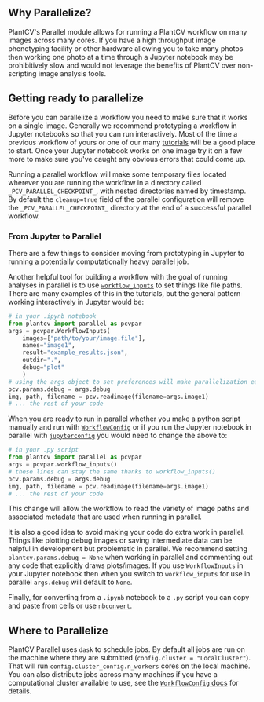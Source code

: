 ## Why Parallelize?

PlantCV's Parallel module allows for running a PlantCV workflow on many images across many cores. If you have a high throughput image phenotyping facility or other hardware allowing you to take many photos then working one photo at a time through a Jupyter notebook may be prohibitively slow and would not leverage the benefits of PlantCV over non-scripting image analysis tools.

## Getting ready to parallelize

Before you can parallelize a workflow you need to make sure that it works on a single image. Generally we recommend prototyping a workflow in Jupyter notebooks so that you can run interactively. Most of the time a previous workflow of yours or one of our many [tutorials](https://plantcv.org/tutorials) will be a good place to start. Once your Jupyter notebook works on one image try it on a few more to make sure you've caught any obvious errors that could come up.

Running a parallel workflow will make some temporary files located wherever you are running the workflow in a directory called `_PCV_PARALLEL_CHECKPOINT_`, with nested directories named by timestamp. By default the `cleanup=true` field of the parallel configuration will remove the `_PCV_PARALLEL_CHECKPOINT_` directory at the end of a successful parallel workflow.

### From Jupyter to Parallel

There are a few things to consider moving from prototyping in Jupyter to running a potentially computationally heavy parallel job.

Another helpful tool for building a workflow with the goal of running analyses in parallel is to use [`workflow_inputs`](parallel_workflow_inputs.md) to set things like file paths. There are many examples of this in the tutorials, but the general pattern working interactively in Jupyter would be:

```python
# in your .ipynb notebook
from plantcv import parallel as pcvpar
args = pcvpar.WorkflowInputs(
    images=["path/to/your/image.file"],
    names="image1",
    result="example_results.json",
    outdir=".",
    debug="plot"
    )
# using the args object to set preferences will make parallelization easier later
pcv.params.debug = args.debug
img, path, filename = pcv.readimage(filename=args.image1)
# ... the rest of your code
```
When you are ready to run in parallel whether you make a python script manually and run with [`WorkflowConfig`](parallel_config.md) or if you run the Jupyter notebook in parallel with [`jupyterconfig`](parallel_jupyterconfig.md) you would need to change the above to:

```python
# in your .py script
from plantcv import parallel as pcvpar
args = pcvpar.workflow_inputs()
# these lines can stay the same thanks to workflow_inputs()
pcv.params.debug = args.debug
img, path, filename = pcv.readimage(filename=args.image1)
# ... the rest of your code
```

This change will allow the workflow to read the variety of image paths and associated metadata that are used when running in parallel.

It is also a good idea to avoid making your code do extra work in parallel. Things like plotting debug images or saving intermediate data can be helpful in development but problematic in parallel. We recommend setting `plantcv.params.debug = None` when working in parallel and commenting out any code that explicitly draws plots/images. If you use `WorkflowInputs` in your Jupyter notebook then when you switch to `workflow_inputs` for use in parallel `args.debug` will default to `None`.

Finally, for converting from a `.ipynb` notebook to a `.py` script you can copy and paste from cells or use [`nbconvert`](https://nbconvert.readthedocs.io/en/latest/).

## Where to Parallelize

PlantCV Parallel uses `dask` to schedule jobs. By default all jobs are run on the machine where they are submitted (`config.cluster = "LocalCluster"`). That will run `config.cluster_config.n_workers` cores on the local machine. You can also distribute jobs across many machines if you have a computational cluster available to use, see the [`WorkflowConfig` docs](parallel_config.md) for details.

